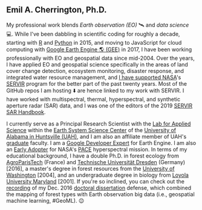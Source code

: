 ## Emil A. Cherrington, Ph.D.

<!-- Here are some ideas to get you started:
- 🔭 I’m currently working on ...
- 🌱 I’m currently learning ...
- 👯 I’m looking to collaborate on ...
- 🤔 I’m looking for help with ...
- 💬 Ask me about ...
- 📫 How to reach me: ...
- 😄 Pronouns: ...
- ⚡ Fun fact: ... -->

My professional work blends *Earth observation (EO)* 🛰️ and *data science* 💻. While I've been dabbling in scientific coding for roughly a decade, starting with [R](https://cran.r-project.org/) and [Python](https://www.python.org/) in 2015, and moving to JavaScript for cloud computing with [Google Earth Engine 🌎 (GEE)](https://code.earthengine.google.com/) in 2017, I have been working professionally with EO and geospatial data since mid-2004. Over the years, I have applied EO and geospatial science specifically in the areas of land cover change detection, ecosystem monitoring, disaster response, and integrated water resource management, and [I have supported NASA](https://www.nasa.gov/image-article/scientist-emil-cherrington/)'s [SERVIR](https://science.nasa.gov/category/missions/servir/) program for the better part of the past twenty years. Most of the GitHub repos I am hosting ⬇️ are hence linked to my work with SERVIR. I have worked with multispectral, thermal, hyperspectral, and synthetic aperture radar (SAR) data, and I was one of the editors of the 2019 [SERVIR SAR Handbook](https://www.earthdata.nasa.gov/learn/earth-observation-data-basics/sar-handbook).

I currently serve as a Principal Research Scientist with the [Lab for Applied Science](https://www.uah.edu/essc/laboratory-for-applied-science) within the [Earth System Science Center](https://www.uah.edu/essc) of the [University of Alabama in Huntsville (UAH)](https://www.uah.edu), and I am also an affiliate member of UAH's [graduate](https://www.uah.edu/graduate/programs) faculty. I am a [Google Developer Expert](https://developers.google.com/profile/u/bzgeo) for Earth Engine. I am also an [Early Adopter](https://pace.oceansciences.org/people_ea.htm?id=127) for NASA's [PACE](https://pace.oceansciences.org/) hyperspectral mission. In terms of my educational background, I have a double Ph.D. in forest ecology from [AgroParisTech](https://www.agroparistech.fr/en) (France) and [Technische Universität Dresden](https://tu-dresden.de/?set_language=en) (Germany) [2016], a master's degree in forest resources from the [University of Washington](https://www.washington.edu/) [2004], and an undergraduate degree in biology from [Loyola University Maryland](https://www.loyola.edu/) [2001]. If you're so inclined, you can check out the [recording](https://www.youtube.com/watch?v=ZHlMsHHXU74) of my Dec. 2016 [doctoral dissertation](https://theses.hal.science/tel-01486533/) defense, which combined the mapping of forest types with Earth observation big data (i.e., geospatial machine learning, #GeoML). 😉
